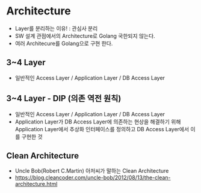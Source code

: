 # Architecture
- Layer를 분리하는 이유! : 관심사 분리 
- SW 설계 관점에서의 Architecture로 Golang 국한되지 않는다. 
- 여러 Architecure를 Golang으로 구현 한다.

## 3~4 Layer 
- 일반적인 Access Layer / Application Layer / DB Access Layer
## 3~4 Layer - DIP (의존 역전 원칙)
- 일반적인 Access Layer / Application Layer / DB Access Layer
- Application Layer가 DB Access Layer에 의존하는 현상을 해결하기 위해 Application Layer에서 추상화 인터페이스를 정의하고 DB Access Layer에서 이를 구현한 것
## Clean Architecture
- Uncle Bob(Robert C.Martin) 아저씨가 말하는 Clean Architecture
- https://blog.cleancoder.com/uncle-bob/2012/08/13/the-clean-architecture.html
